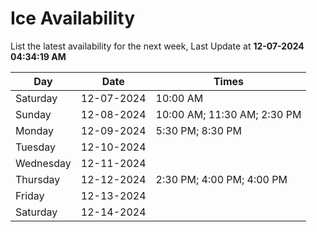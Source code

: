 # Ice Availability

List the latest availability for the next week, Last Update at **12-07-2024 04:34:19 AM**

| Day         | Date        | Times       |
| ----------- | ----------- | ----------- |
|Saturday|12-07-2024|10:00 AM|
|Sunday|12-08-2024|10:00 AM; 11:30 AM; 2:30 PM|
|Monday|12-09-2024|5:30 PM; 8:30 PM|
|Tuesday|12-10-2024||
|Wednesday|12-11-2024||
|Thursday|12-12-2024|2:30 PM; 4:00 PM; 4:00 PM|
|Friday|12-13-2024||
|Saturday|12-14-2024||
